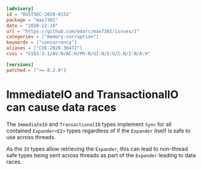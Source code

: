 ```toml
[advisory]
id = "RUSTSEC-2020-0152"
package = "max7301"
date = "2020-12-18"
url = "https://github.com/edarc/max7301/issues/1"
categories = ["memory-corruption"]
keywords = ["concurrency"]
aliases = ["CVE-2020-36472"]
cvss = "CVSS:3.1/AV:N/AC:H/PR:N/UI:N/S:U/C:N/I:N/A:H"

[versions]
patched = [">= 0.2.0"]
```

# ImmediateIO and TransactionalIO can cause data races

The `ImmediateIO` and `TransactionalIO` types implement `Sync` for all contained
`Expander<EI>` types regardless of if the `Expander` itself is safe to use
across threads.

As the `IO` types allow retrieving the `Expander`, this can lead to non-thread
safe types being sent across threads as part of the `Expander` leading to data
races.

